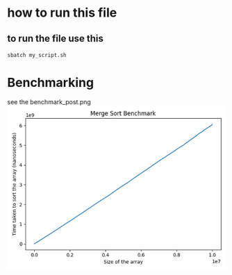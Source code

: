 # how to run this file

## to run the file use this

    sbatch my_script.sh

# Benchmarking 

see the benchmark_post.png
<br>
<img src="https://raw.githubusercontent.com/DarkerKin/merge-sort-/refs/heads/main/benchmark_plot.png">
